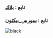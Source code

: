 ### تابع : [بلاك](https://t.me/a_t_9) ##

### تابع : [سورس_بيكثون](https://t.me/picthon1) ##

![black](https://i.postimg.cc/Hxx3tjTZ/IMG-20230504-220917-520.jpg)
